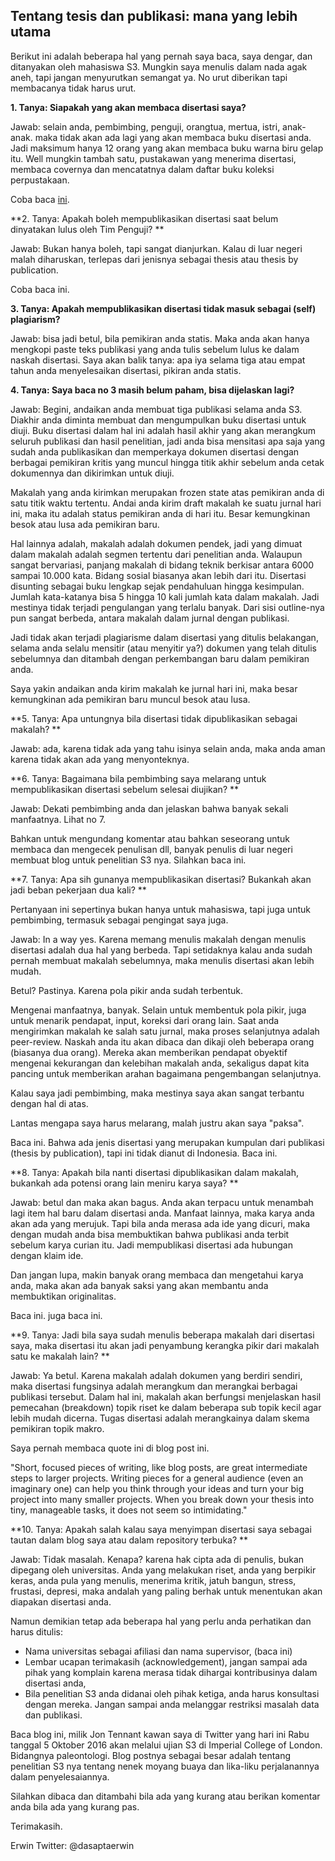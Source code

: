## Tentang tesis dan publikasi: mana yang lebih utama

Berikut ini adalah beberapa hal yang pernah saya baca, saya dengar, dan ditanyakan oleh mahasiswa S3. Mungkin saya menulis dalam nada agak aneh, tapi jangan menyurutkan semangat ya. No urut diberikan tapi membacanya tidak harus urut.

**1. Tanya: Siapakah yang akan membaca disertasi saya?**

Jawab: selain anda, pembimbing, penguji, orangtua, mertua, istri, anak-anak. maka tidak akan ada lagi yang akan membaca buku disertasi anda. Jadi maksimum hanya 12 orang yang akan membaca buku warna biru gelap itu. Well mungkin tambah satu, pustakawan yang menerima disertasi, membaca covernya dan mencatatnya dalam daftar buku koleksi perpustakaan.

Coba baca [ini](https://dbrabham.wordpress.com/2011/10/24/no-one-will-read-your-dissertation/).

**2. Tanya: Apakah boleh mempublikasikan disertasi saat belum dinyatakan lulus oleh Tim Penguji?
**

Jawab: Bukan hanya boleh, tapi sangat dianjurkan. Kalau di luar negeri malah diharuskan, terlepas dari jenisnya sebagai thesis atau thesis by publication.

Coba baca ini.

**3. Tanya: Apakah mempublikasikan disertasi tidak masuk sebagai (self) plagiarism?**

Jawab: bisa jadi betul, bila pemikiran anda statis. Maka anda akan hanya mengkopi paste teks publikasi yang anda tulis sebelum lulus ke dalam naskah disertasi. Saya akan balik tanya: apa iya selama tiga atau empat tahun anda menyelesaikan disertasi, pikiran anda statis. 

**4. Tanya: Saya baca no 3 masih belum paham, bisa dijelaskan lagi?**

Jawab: Begini, andaikan anda membuat tiga publikasi selama anda S3. Diakhir anda diminta membuat dan mengumpulkan buku disertasi untuk diuji. Buku disertasi dalam hal ini adalah hasil akhir yang akan merangkum seluruh publikasi dan hasil penelitian, jadi anda bisa mensitasi apa saja yang sudah anda publikasikan dan memperkaya dokumen disertasi dengan berbagai pemikiran kritis yang muncul hingga titik akhir sebelum anda cetak dokumennya dan dikirimkan untuk diuji.

Makalah yang anda kirimkan merupakan frozen state atas pemikiran anda di satu titik waktu tertentu. Andai anda kirim draft makalah ke suatu jurnal hari ini, maka itu adalah status pemikiran anda di hari itu. Besar kemungkinan besok atau lusa ada pemikiran baru.  

Hal lainnya adalah, makalah adalah dokumen pendek, jadi yang dimuat dalam makalah adalah segmen tertentu dari penelitian anda. Walaupun sangat bervariasi, panjang makalah di bidang teknik berkisar antara 6000 sampai 10.000 kata. Bidang sosial  biasanya akan lebih dari itu. Disertasi disunting sebagai buku lengkap sejak pendahuluan hingga kesimpulan. Jumlah kata-katanya bisa 5 hingga 10 kali jumlah kata dalam makalah. Jadi mestinya tidak terjadi pengulangan yang terlalu banyak. Dari sisi outline-nya pun sangat berbeda, antara makalah dalam jurnal dengan publikasi.

Jadi tidak akan terjadi plagiarisme dalam disertasi yang ditulis belakangan, selama anda selalu mensitir (atau menyitir ya?) dokumen yang telah ditulis sebelumnya dan ditambah dengan perkembangan baru dalam pemikiran anda.

Saya yakin andaikan anda kirim makalah ke jurnal hari ini, maka besar kemungkinan ada pemikiran baru muncul besok atau lusa.

**5. Tanya: Apa untungnya bila disertasi tidak dipublikasikan sebagai makalah?
**

Jawab: ada, karena tidak ada yang tahu isinya selain anda, maka anda aman karena tidak akan ada yang menyonteknya.

**6. Tanya: Bagaimana bila pembimbing saya melarang untuk mempublikasikan disertasi sebelum selesai diujikan?
**

Jawab: Dekati pembimbing anda dan jelaskan bahwa banyak sekali manfaatnya. Lihat no 7.

Bahkan untuk mengundang komentar atau bahkan seseorang untuk membaca dan mengecek penulisan dll, banyak penulis di luar negeri membuat blog untuk penelitian S3 nya. Silahkan baca ini.

**7. Tanya: Apa sih gunanya mempublikasikan disertasi? Bukankah akan jadi beban pekerjaan dua kali?
**

Pertanyaan ini sepertinya bukan hanya untuk mahasiswa, tapi juga untuk pembimbing, termasuk sebagai pengingat saya juga.

Jawab: In a way yes. Karena memang menulis makalah dengan menulis disertasi adalah dua hal yang berbeda. Tapi setidaknya kalau anda sudah pernah membuat makalah sebelumnya, maka menulis disertasi akan lebih mudah.

Betul? Pastinya. Karena pola pikir anda sudah terbentuk.

Mengenai manfaatnya, banyak. Selain untuk membentuk pola pikir, juga untuk menarik pendapat, input, koreksi dari orang lain. Saat anda mengirimkan makalah ke salah satu jurnal, maka proses selanjutnya adalah peer-review. Naskah anda itu akan dibaca dan dikaji oleh beberapa orang (biasanya dua orang). Mereka akan memberikan pendapat obyektif mengenai kekurangan dan kelebihan makalah anda, sekaligus dapat kita pancing untuk memberikan arahan bagaimana pengembangan selanjutnya.

Kalau saya jadi pembimbing, maka mestinya saya akan sangat terbantu dengan hal di atas.

Lantas mengapa saya harus melarang, malah justru akan saya "paksa".

Baca ini. Bahwa ada jenis disertasi yang merupakan kumpulan dari publikasi (thesis by publication), tapi ini tidak dianut di Indonesia. Baca ini.

**8. Tanya: Apakah bila nanti disertasi dipublikasikan dalam makalah, bukankah ada potensi orang lain meniru karya saya?
**

Jawab: betul dan maka akan bagus. Anda akan terpacu untuk menambah lagi item hal baru dalam disertasi anda. Manfaat lainnya, maka karya anda akan ada yang merujuk. Tapi bila anda merasa ada ide yang dicuri, maka dengan mudah anda bisa membuktikan bahwa publikasi anda terbit sebelum karya curian itu. Jadi mempublikasi disertasi ada hubungan dengan klaim ide.

Dan jangan lupa, makin banyak orang membaca dan mengetahui karya anda, maka akan ada banyak saksi yang akan membantu anda membuktikan originalitas.

Baca ini. juga baca ini.

**9. Tanya: Jadi bila saya sudah menulis beberapa makalah dari disertasi saya, maka disertasi itu akan jadi penyambung kerangka pikir dari makalah satu ke makalah lain?
**

Jawab: Ya betul. Karena makalah adalah dokumen yang berdiri sendiri, maka disertasi fungsinya adalah merangkum dan merangkai berbagai publikasi tersebut.
Dalam hal ini, makalah akan berfungsi menjelaskan hasil pemecahan (breakdown) topik riset ke dalam beberapa sub topik kecil agar lebih mudah dicerna. Tugas disertasi adalah merangkainya dalam skema pemikiran topik makro.

Saya pernah membaca quote ini di blog post ini.

"Short, focused pieces of writing, like blog posts, are great intermediate steps to larger projects. Writing pieces for a general audience (even an imaginary one) can help you think through your ideas and turn your big project into many smaller projects. When you break down your thesis into tiny, manageable tasks, it does not seem so intimidating."

**10. Tanya: Apakah salah kalau saya menyimpan disertasi saya sebagai tautan dalam blog saya atau dalam repository terbuka?
**

Jawab: Tidak masalah. Kenapa? karena hak cipta ada di penulis, bukan dipegang oleh universitas. Anda yang melakukan riset, anda yang berpikir keras, anda pula yang menulis, menerima kritik, jatuh bangun, stress, frustasi, depresi, maka andalah yang paling berhak untuk menentukan akan diapakan disertasi anda.

Namun demikian tetap ada beberapa hal yang perlu anda perhatikan dan harus ditulis:

- Nama universitas sebagai afiliasi dan nama supervisor, (baca ini)
- Lembar ucapan terimakasih (acknowledgement), jangan sampai ada pihak yang komplain karena merasa tidak dihargai kontribusinya dalam disertasi anda,
- Bila penelitian S3 anda didanai oleh pihak ketiga, anda harus konsultasi dengan mereka. Jangan sampai anda melanggar restriksi masalah data dan publikasi.

Baca blog ini, milik Jon Tennant kawan saya di Twitter yang hari ini Rabu tanggal 5 Oktober 2016 akan melalui ujian S3 di Imperial College of London. Bidangnya paleontologi. Blog postnya sebagai besar adalah tentang penelitian S3 nya tentang nenek moyang buaya dan lika-liku perjalanannya dalam penyelesaiannya.

Silahkan dibaca dan ditambahi bila ada yang kurang atau berikan komentar anda bila ada yang kurang pas.

Terimakasih.

Erwin
Twitter: @dasaptaerwin
